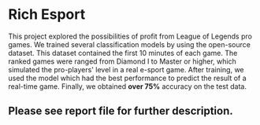 # Rich Esport

This project explored the possibilities of profit from League of Legends pro games.
We trained several classification models by using the open-source dataset.
This dataset contained the first 10 minutes of each game.
The ranked games were ranged from Diamond I to Master or higher, which simulated the pro-players' level in a real e-sport game.
After training, we used the model which had the best performance to predict the result of a real-time game.
Finally, we obtained **over 75%** accuracy on the test data.


## Please see report file for further description.

